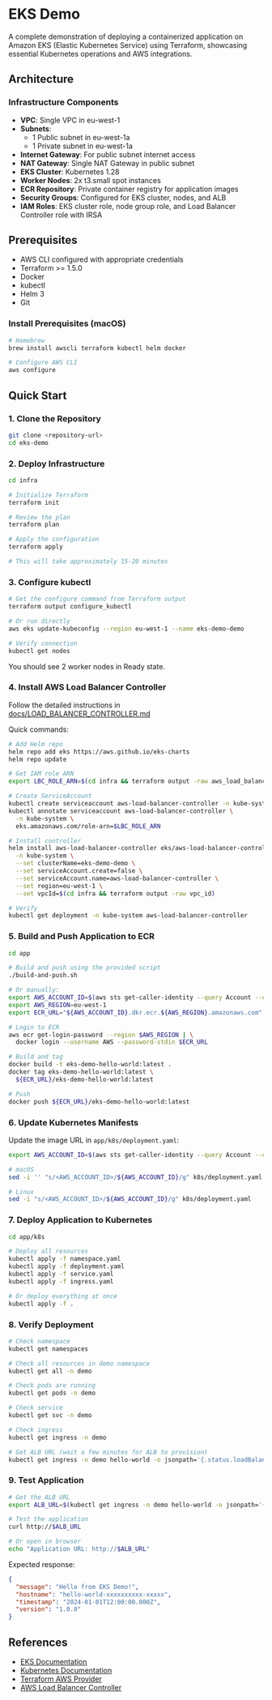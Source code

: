 # EKS Demo

A complete demonstration of deploying a containerized application on Amazon EKS (Elastic Kubernetes Service) using Terraform, showcasing essential Kubernetes operations and AWS integrations.

## Architecture

### Infrastructure Components

- **VPC**: Single VPC in eu-west-1
- **Subnets**: 
  - 1 Public subnet in eu-west-1a
  - 1 Private subnet in eu-west-1a
- **Internet Gateway**: For public subnet internet access
- **NAT Gateway**: Single NAT Gateway in public subnet
- **EKS Cluster**: Kubernetes 1.28
- **Worker Nodes**: 2x t3.small spot instances
- **ECR Repository**: Private container registry for application images
- **Security Groups**: Configured for EKS cluster, nodes, and ALB
- **IAM Roles**: EKS cluster role, node group role, and Load Balancer Controller role with IRSA

## Prerequisites

- AWS CLI configured with appropriate credentials
- Terraform >= 1.5.0
- Docker
- kubectl
- Helm 3
- Git

### Install Prerequisites (macOS)

```bash
# Homebrew
brew install awscli terraform kubectl helm docker

# Configure AWS CLI
aws configure
```

## Quick Start

### 1. Clone the Repository

```bash
git clone <repository-url>
cd eks-demo
```

### 2. Deploy Infrastructure

```bash
cd infra

# Initialize Terraform
terraform init

# Review the plan
terraform plan

# Apply the configuration
terraform apply

# This will take approximately 15-20 minutes
```

### 3. Configure kubectl

```bash
# Get the configure command from Terraform output
terraform output configure_kubectl

# Or run directly
aws eks update-kubeconfig --region eu-west-1 --name eks-demo-demo

# Verify connection
kubectl get nodes
```

You should see 2 worker nodes in Ready state.

### 4. Install AWS Load Balancer Controller

Follow the detailed instructions in [docs/LOAD_BALANCER_CONTROLLER.md](docs/LOAD_BALANCER_CONTROLLER.md)

Quick commands:

```bash
# Add Helm repo
helm repo add eks https://aws.github.io/eks-charts
helm repo update

# Get IAM role ARN
export LBC_ROLE_ARN=$(cd infra && terraform output -raw aws_load_balancer_controller_role_arn)

# Create ServiceAccount
kubectl create serviceaccount aws-load-balancer-controller -n kube-system
kubectl annotate serviceaccount aws-load-balancer-controller \
  -n kube-system \
  eks.amazonaws.com/role-arn=$LBC_ROLE_ARN

# Install controller
helm install aws-load-balancer-controller eks/aws-load-balancer-controller \
  -n kube-system \
  --set clusterName=eks-demo-demo \
  --set serviceAccount.create=false \
  --set serviceAccount.name=aws-load-balancer-controller \
  --set region=eu-west-1 \
  --set vpcId=$(cd infra && terraform output -raw vpc_id)

# Verify
kubectl get deployment -n kube-system aws-load-balancer-controller
```

### 5. Build and Push Application to ECR

```bash
cd app

# Build and push using the provided script
./build-and-push.sh

# Or manually:
export AWS_ACCOUNT_ID=$(aws sts get-caller-identity --query Account --output text)
export AWS_REGION=eu-west-1
export ECR_URL="${AWS_ACCOUNT_ID}.dkr.ecr.${AWS_REGION}.amazonaws.com"

# Login to ECR
aws ecr get-login-password --region $AWS_REGION | \
  docker login --username AWS --password-stdin $ECR_URL

# Build and tag
docker build -t eks-demo-hello-world:latest .
docker tag eks-demo-hello-world:latest \
  ${ECR_URL}/eks-demo-hello-world:latest

# Push
docker push ${ECR_URL}/eks-demo-hello-world:latest
```

### 6. Update Kubernetes Manifests

Update the image URL in `app/k8s/deployment.yaml`:

```bash
export AWS_ACCOUNT_ID=$(aws sts get-caller-identity --query Account --output text)

# macOS
sed -i '' "s/<AWS_ACCOUNT_ID>/${AWS_ACCOUNT_ID}/g" k8s/deployment.yaml

# Linux
sed -i "s/<AWS_ACCOUNT_ID>/${AWS_ACCOUNT_ID}/g" k8s/deployment.yaml
```

### 7. Deploy Application to Kubernetes

```bash
cd app/k8s

# Deploy all resources
kubectl apply -f namespace.yaml
kubectl apply -f deployment.yaml
kubectl apply -f service.yaml
kubectl apply -f ingress.yaml

# Or deploy everything at once
kubectl apply -f .
```

### 8. Verify Deployment

```bash
# Check namespace
kubectl get namespaces

# Check all resources in demo namespace
kubectl get all -n demo

# Check pods are running
kubectl get pods -n demo

# Check service
kubectl get svc -n demo

# Check ingress
kubectl get ingress -n demo

# Get ALB URL (wait a few minutes for ALB to provision)
kubectl get ingress -n demo hello-world -o jsonpath='{.status.loadBalancer.ingress[0].hostname}'
```

### 9. Test Application

```bash
# Get the ALB URL
export ALB_URL=$(kubectl get ingress -n demo hello-world -o jsonpath='{.status.loadBalancer.ingress[0].hostname}')

# Test the application
curl http://$ALB_URL

# Or open in browser
echo "Application URL: http://$ALB_URL"
```

Expected response:
```json
{
  "message": "Hello from EKS Demo!",
  "hostname": "hello-world-xxxxxxxxxx-xxxxx",
  "timestamp": "2024-01-01T12:00:00.000Z",
  "version": "1.0.0"
}
```

## References

- [EKS Documentation](https://docs.aws.amazon.com/eks/)
- [Kubernetes Documentation](https://kubernetes.io/docs/)
- [Terraform AWS Provider](https://registry.terraform.io/providers/hashicorp/aws/latest/docs)
- [AWS Load Balancer Controller](https://kubernetes-sigs.github.io/aws-load-balancer-controller/)
